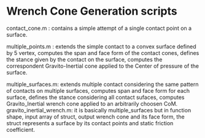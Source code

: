 # Wrench Cone Generation scripts

contact_cone.m : contains a simple attempt of a single contact point on a surface.

multiple_points.m :                                extends the simple contact to a convex surface defined by 5 vertex, 
                                                                 computes the span and face form of the contact cones,
                                                               defines the stance given by the contact on the surface,
                    computes the correspondent Gravito-Inertial cone applied to the Center of pressure of the surface.

multiple_surfaces.m:           extends multiple contact considering the same pattern of contacts on multiple surfaces,
                                                                         computes span and face form for each surface,
                                                                   defines the stance considering all contact sufaces,
                                          computes Gravito_Inertial wrench cone applied to an arbitrarily choosen CoM.
gravito_inertial_wrench.m:                                    it is basically multiple_surfaces but in function shape,
                                                                                                input array of struct, 
                                                                                 output wrench cone and its face form,
                                the struct represents a surface by its contact points and static friction coefficient.     
